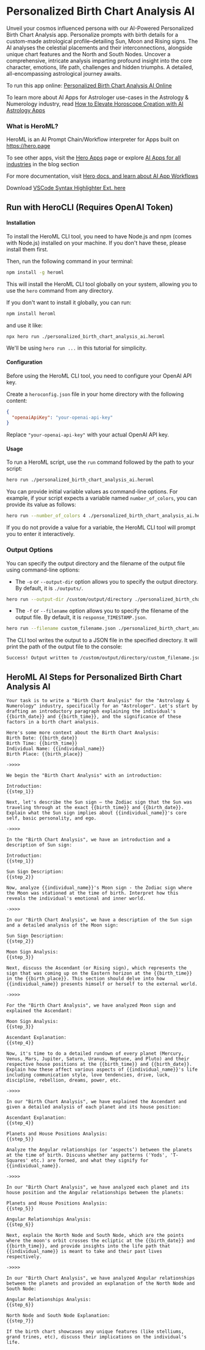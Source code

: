 # Personalized Birth Chart Analysis AI

Unveil your cosmos influenced persona with our AI-Powered Personalized Birth Chart Analysis app. Personalize prompts with birth details for a custom-made astrological profile–detailing Sun, Moon and Rising signs. The AI analyses the celestial placements and their interconnections, alongside unique chart features and the North and South Nodes. Uncover a comprehensive, intricate analysis imparting profound insight into the core character, emotions, life path, challenges and hidden triumphs. A detailed, all-encompassing astrological journey awaits.

To run this app online: [Personalized Birth Chart Analysis AI Online](https://hero.page/app/personalized-birth-chart-analysis-ai-ai-powered-custom-astrology-profile/oiYYaXyKUN6r3ZFeyAOE)

To learn more about AI Apps for Astrologer use-cases in the Astrology & Numerology industry, read [How to Elevate Horoscope Creation with AI Astrology Apps](https://hero.page/blog/ai/astrology-and-numerology/how-to-elevate-horoscope-creation-with-ai-astrology-apps/170739)

### What is HeroML?
HeroML is an AI Prompt Chain/Workflow interpreter for Apps built on https://hero.page 

To see other apps, visit the [Hero Apps](https://hero.page/apps) page or explore [AI Apps for all industries](https://hero.page/blog) in the blog section

For more documentation, visit [Hero docs, and learn about AI App Workflows](https://hero.page/tutorials/introduction-to-heroml)

Download [VSCode Syntax Highlighter Ext. here](https://marketplace.visualstudio.com/items?itemName=hero-page.heroml)

## Run with HeroCLI (Requires OpenAI Token)

#### Installation

To install the HeroML CLI tool, you need to have Node.js and npm (comes with Node.js) installed on your machine. If you don't have these, please install them first. 

Then, run the following command in your terminal:

```bash
npm install -g heroml
```

This will install the HeroML CLI tool globally on your system, allowing you to use the `hero` command from any directory.

If you don't want to install it globally, you can run:

```bash
npm install heroml
```

and use it like:

```bash
npx hero run ./personalized_birth_chart_analysis_ai.heroml
```

We'll be using `hero run ...` in this tutorial for simplicity.

#### Configuration

Before using the HeroML CLI tool, you need to configure your OpenAI API key. 

Create a `heroconfig.json` file in your home directory with the following content:

```json
{
  "openaiApiKey": "your-openai-api-key"
}
```

Replace `"your-openai-api-key"` with your actual OpenAI API key.

#### Usage

To run a HeroML script, use the `run` command followed by the path to your script:

```bash
hero run ./personalized_birth_chart_analysis_ai.heroml
```

You can provide initial variable values as command-line options. For example, if your script expects a variable named `number_of_colors`, you can provide its value as follows:

```bash
hero run --number_of_colors 4 ./personalized_birth_chart_analysis_ai.heroml
```

If you do not provide a value for a variable, the HeroML CLI tool will prompt you to enter it interactively.

### Output Options

You can specify the output directory and the filename of the output file using command-line options:

- The `-o` or `--output-dir` option allows you to specify the output directory. By default, it is `./outputs/`.

```bash
hero run --output-dir /custom/output/directory ./personalized_birth_chart_analysis_ai.heroml
```

- The `-f` or `--filename` option allows you to specify the filename of the output file. By default, it is `response_TIMESTAMP.json`.

```bash
hero run --filename custom_filename.json ./personalized_birth_chart_analysis_ai.heroml
```

The CLI tool writes the output to a JSON file in the specified directory. It will print the path of the output file to the console:

```bash
Success! Output written to /custom/output/directory/custom_filename.json
```


## HeroML AI Steps for Personalized Birth Chart Analysis AI
```
Your task is to write a "Birth Chart Analysis" for the "Astrology & Numerology" industry, specifically for an "Astrologer". Let's start by drafting an introductory paragraph explaining the individual's {{birth_date}} and {{birth_time}}, and the significance of these factors in a birth chart analysis.

Here's some more context about the Birth Chart Analysis:
Birth Date: {{birth_date}}
Birth Time: {{birth_time}}
Individual Name: {{individual_name}}
Birth Place: {{birth_place}}

->>>>

We begin the "Birth Chart Analysis" with an introduction:

Introduction:
{{step_1}}

Next, let's describe the Sun sign – the Zodiac sign that the Sun was traveling through at the exact {{birth_time}} and {{birth_date}}. Explain what the Sun sign implies about {{individual_name}}'s core self, basic personality, and ego.

->>>>

In the "Birth Chart Analysis", we have an introduction and a description of Sun sign:

Introduction:
{{step_1}}

Sun Sign Description:
{{step_2}}

Now, analyze {{individual_name}}'s Moon sign - the Zodiac sign where the Moon was stationed at the time of birth. Interpret how this reveals the individual's emotional and inner world.

->>>>

In our "Birth Chart Analysis", we have a description of the Sun sign and a detailed analysis of the Moon sign:

Sun Sign Description:
{{step_2}}

Moon Sign Analysis:
{{step_3}}

Next, discuss the Ascendant (or Rising sign), which represents the sign that was coming up on the Eastern horizon at the {{birth_time}} in the {{birth_place}}. This section should delve into how {{individual_name}} presents himself or herself to the external world.

->>>>

For the "Birth Chart Analysis", we have analyzed Moon sign and explained the Ascendant:

Moon Sign Analysis:
{{step_3}}

Ascendant Explanation:
{{step_4}}

Now, it's time to do a detailed rundown of every planet (Mercury, Venus, Mars, Jupiter, Saturn, Uranus, Neptune, and Pluto) and their respective house positions at the {{birth_time}} and {{birth_date}}. Explain how these affect various aspects of {{individual_name}}'s life including communication style, love tendencies, drive, luck, discipline, rebellion, dreams, power, etc.

->>>>

In our "Birth Chart Analysis", we have explained the Ascendant and given a detailed analysis of each planet and its house position:

Ascendant Explanation:
{{step_4}}

Planets and House Positions Analysis:
{{step_5}}

Analyze the Angular relationships (or ‘aspects’) between the planets at the time of birth. Discuss whether any patterns ('Yods', 'T-Squares' etc.) are formed, and what they signify for {{individual_name}}.

->>>>

In our "Birth Chart Analysis", we have analyzed each planet and its house position and the Angular relationships between the planets:

Planets and House Positions Analysis:
{{step_5}}

Angular Relationships Analysis:
{{step_6}}

Next, explain the North Node and South Node, which are the points where the moon's orbit crosses the ecliptic at the {{birth_date}} and {{birth_time}}, and provide insights into the life path that {{individual_name}} is meant to take and their past lives respectively.

->>>>

In our "Birth Chart Analysis", we have analyzed Angular relationships between the planets and provided an explanation of the North Node and South Node:

Angular Relationships Analysis:
{{step_6}}

North Node and South Node Explanation:
{{step_7}}

If the birth chart showcases any unique features (like stelliums, grand trines, etc), discuss their implications on the individual's life.


```


